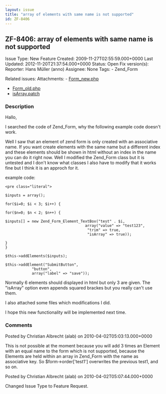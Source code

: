 ```yaml
---
layout: issue
title: "array of elements with same name is not supported"
id: ZF-8406
---
```


ZF-8406: array of elements with same name is not supported
----------------------------------------------------------

 Issue Type: New Feature Created: 2009-11-27T02:55:59.000+0000 Last Updated: 2012-11-20T21:37:54.000+0000 Status: Open Fix version(s): 
 Reporter:  Hans Müller (anno)  Assignee:  None  Tags: - Zend\_Form
 
 Related issues: 
 Attachments: - [Form\_new.php](/issues/secure/attachment/12429/Form_new.php)
- [Form\_old.php](/issues/secure/attachment/12428/Form_old.php)
- [isArray.patch](/issues/secure/attachment/12427/isArray.patch)
 
### Description

Hallo,

I searched the code of Zend\_Form, why the following example code doesn't work.

Well I saw that an element of zend form is only created with an associative name. If you want create elements with the same name but a different index and these elements should be shown in html without an index in the name you can do it right now. Well I modified the Zend\_Form class but it is untested and I don't know what classes I also have to modify that it works fine but I think it is an approch for it.

example code:

 
    <pre class="literal">
    
    $inputs = array();
    
    for($i=0; $i < 3; $i++) {
    
    for($n=0; $n < 2; $n++) {
    
    $inputs[] = new Zend_Form_Element_TextBox("test" . $i,
                                        array("value" => "test123",
                                         "trim" => true,
                                         "isArray" => true));
    
    }
    }
    
    $this->addElements($inputs);
    
    $this->addElement("SubmitButton",
                "button",
                array("label" => "save"));
    


Normally 6 elements should displayed in html but only 3 are given. The "isArray" option even appends squared brackes but you really can't use them.

I also attached some files which modifications I did.

I hope this new functionality will be implemented next time.

 

 

### Comments

Posted by Christian Albrecht (alab) on 2010-04-02T05:03:13.000+0000

This is not possible at the moment because you will add 3 times an Element with an equal name to the form which is not supported, because the Elements are held within an array in Zend\_Form with the name as associative key. So $form->order['test1'] overwrites the previous test1, and so on.

 

 

Posted by Christian Albrecht (alab) on 2010-04-02T05:07:44.000+0000

Changed Issue Type to Feature Request.

 

 